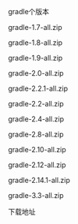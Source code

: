 
gradle个版本

gradle-1.7-all.zip 

gradle-1.8-all.zip 

gradle-1.9-all.zip 

gradle-2.0-all.zip 

gradle-2.2.1-all.zip 

gradle-2.2-all.zip 

gradle-2.4-all.zip 

gradle-2.8-all.zip 

gradle-2.10-all.zip 

gradle-2.12-all.zip 

gradle-2.14.1-all.zip 

gradle-3.3-all.zip 

下载地址
